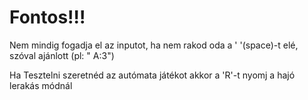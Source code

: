# Fontos!!!
Nem mindig fogadja el az inputot, ha nem rakod oda a ' '(space)-t elé, szóval ajánlott
(pl: " A:3")

Ha Tesztelni szeretnéd az autómata játékot akkor a 'R'-t nyomj a hajó lerakás módnál
